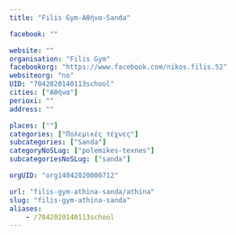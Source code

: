 ```yaml
---
title: "Filis Gym-Αθήνα-Sanda"

facebook: ""

website: ""
organisation: "Filis Gym"
facebookorg: "https://www.facebook.com/nikos.filis.52"
websiteorg: "no"
UID: "7042020140113school"
cities: ["Αθήνα"]
perioxi: ""
address: ""

places: [""]
categories: ["Πολεμικές τέχνες"]
subcategories: ["Sanda"]
categoryNoSLug: ["polemikes-texnes"]
subcategoriesNoSLug: ["sanda"]

orgUID: "org14042020000712"

url: "filis-gym-athina-sanda/athina"
slug: "filis-gym-athina-sanda"
aliases:
    - /7042020140113school
---
```





